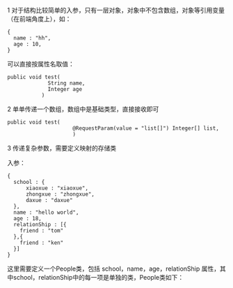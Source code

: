 1 对于结构比较简单的入参，只有一层对象，对象中不包含数组，对象等引用变量（在前端角度上），如：

```
{
  name : "hh",
  age : 10,
}
```

可以直接按属性名取值：
```
public void test(
             String name,
             Integer age
           )
```

2 单单传递一个数组，数组中是基础类型，直接接收即可
```
public void test(
                     @RequestParam(value = "list[]") Integer[] list,
                     )
```

3 传递复杂参数，需要定义映射的存储类

入参：
```
{
  school : {
      xiaoxue : "xiaoxue",
      zhongxue : "zhongxue",
      daxue : "daxue"
  },
  name : "hello world",
  age : 18,
  relationShip : [{
    friend : "tom"
  },{
    friend : "ken"
  }]
}
```
这里需要定义一个People类，包括 school，name，age，relationShip 属性，其中school，relationShip中的每一项是单独的类，People类如下：




